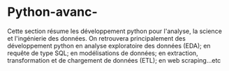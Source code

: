 # Python-avanc-
Cette section résume les développement python pour l'analyse, la science et l'ingénierie des données. On retrouvera principalement des développement python en analyse exploratoire des données (EDA); en requête de type SQL; en modélisations de données; en extraction, transformation et de chargement de données (ETL); en web scraping...etc
